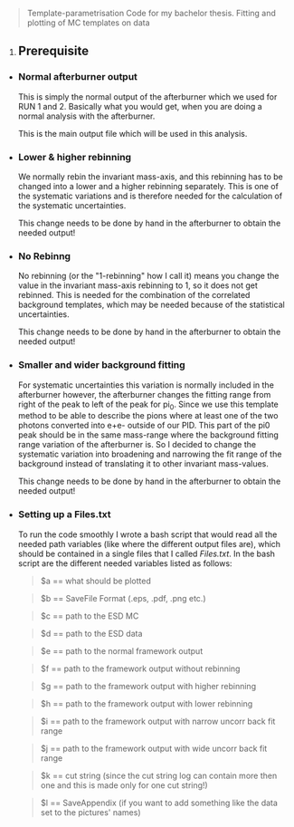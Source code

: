 > Template-parametrisation
Code for my bachelor thesis.
Fitting and plotting of MC templates on data

1. ## Prerequisite
  * ### Normal afterburner output
     This is simply the normal output of the afterburner which we used for RUN 1
     and 2. Basically what you would get, when you are doing a normal analysis
     with the afterburner.

     This is the main output file which will be used in this analysis.

  * ### Lower & higher rebinning
     We normally rebin the invariant mass-axis, and this rebinning has to be
     changed into a lower and a higher rebinning separately. This is one of the
     systematic variations and is therefore needed for the calculation of the
     systematic uncertainties.

     This change needs to be done by hand in the afterburner to obtain the
     needed output!

  * ### No Rebinng
     No rebinning (or the "1-rebinning" how I call it) means you change the
     value in the invariant mass-axis rebinning to 1, so it does not get
     rebinned. This is needed for the combination of the correlated background
     templates, which may be needed because of the statistical uncertainties.

     This change needs to be done by hand in the afterburner to obtain the
     needed output!

  * ### Smaller and wider background fitting
     For systematic uncertainties this variation is normally included in the
     afterburner however, the afterburner changes the fitting range from right
     of the peak to left of the peak for pi<sub>0</sub>. Since we use this template method
     to be able to describe the pions where at least one of the two photons
     converted into e+e- outside of our PID. This part of the pi0 peak should be
     in the same mass-range where the background fitting range variation of the
     afterburner is.
     So I decided to change the systematic variation into broadening and
     narrowing the fit range of the background instead of translating it to
     other invariant mass-values.

     This change needs to be done by hand in the afterburner to obtain the
     needed output!

  * ### Setting up a Files.txt
     To run the code smoothly I wrote a bash script that would read all the
     needed path variables (like where the different output files are), which
     should be contained in a single files that I called _Files.txt_.
     In the bash script are the different needed variables listed as follows:

     > $a == what should be plotted

     > $b == SaveFile Format (.eps, .pdf, .png etc.)

     > $c == path to the ESD MC

     > $d == path to the ESD data

     > $e == path to the normal framework output

     > $f == path to the framework output without rebinning

     > $g == path to the framework output with higher rebinning

     > $h == path to the framework output with lower rebinning

     > $i == path to the framework output with narrow uncorr back fit range

     > $j == path to the framework output with wide uncorr back fit range

     > $k == cut string (since the cut string log can contain more then one and this is made only for one cut string!)

     > $l == SaveAppendix (if you want to add something like the data set to the pictures' names)
